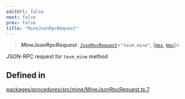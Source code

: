 ```yaml
---
editUrl: false
next: false
prev: false
title: "MineJsonRpcRequest"
---
```


> **MineJsonRpcRequest**: [`JsonRpcRequest`](/reference/tevm/jsonrpc/type-aliases/jsonrpcrequest/)\<`"tevm_mine"`, [[`Hex`](/reference/tevm/utils/type-aliases/hex/), [`Hex`](/reference/tevm/utils/type-aliases/hex/)]\>

JSON-RPC request for `tevm_mine` method

## Defined in

[packages/procedures/src/mine/MineJsonRpcRequest.ts:7](https://github.com/qbzzt/tevm-monorepo/blob/main/packages/procedures/src/mine/MineJsonRpcRequest.ts#L7)

